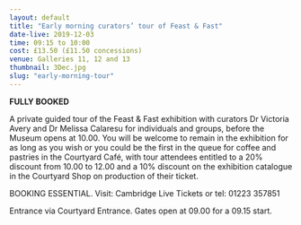 ```yaml
---
layout: default
title: "Early morning curators’ tour of Feast & Fast"
date-live: 2019-12-03
time: 09:15 to 10:00
cost: £13.50 (£11.50 concessions)
venue: Galleries 11, 12 and 13
thumbnail: 3Dec.jpg
slug: "early-morning-tour"
---
```

**FULLY BOOKED**

A private guided tour of the Feast & Fast exhibition with curators Dr Victoria Avery and Dr Melissa Calaresu for individuals and groups, before the Museum opens at 10.00. You will be welcome to remain in the exhibition for as long as you wish or you could be the first in the queue for coffee and pastries in the Courtyard Café, with tour attendees entitled to a 20% discount from 10.00 to 12.00 and a 10% discount on the exhibition catalogue in the Courtyard Shop on production of their ticket.

BOOKING ESSENTIAL. Visit: Cambridge Live Tickets or tel: 01223 357851

Entrance via Courtyard Entrance. Gates open at 09.00 for a 09.15 start.
